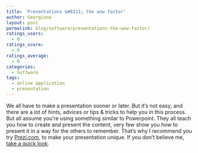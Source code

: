 ```yaml
---
title: 'Presentations &#8211; the wow factor'
author: Georgiana
layout: post
permalink: blog/software/presentations-the-wow-factor/
ratings_users:
  - 0
ratings_score:
  - 0
ratings_average:
  - 0
categories:
  - Software
tags:
  - online application
  - presentation
---
```

We all have to make a presentation sooner or later. But it&#8217;s not easy, and there are a lot of hints, advices or tips & tricks to help you in this process. But all assume you&#8217;re using something similar to Powerpoint. They all teach you how to create and present the content, very few show you how to present it in a way for the others to remember. That&#8217;s why I recommend you try [Prezi.com][1], to make your presentation unique. If you don&#8217;t believe me, [take a quick look][2].

 [1]: http://www.prezi.com/ "Prezi - the zooming presentation editor"
 [2]: http://prezi.com/prezi/27/try/ "Try & learn the Prezi editor online"
